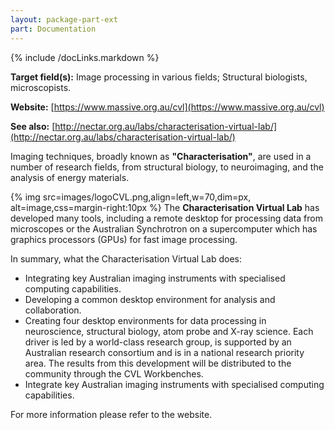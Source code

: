 ```yaml
---
layout: package-part-ext
part: Documentation
---
```

{% include /docLinks.markdown %}

**Target field(s):** Image processing in various fields; Structural biologists, microscopists.

**Website:** [https://www.massive.org.au/cvl](https://www.massive.org.au/cvl)

**See also:** [http://nectar.org.au/labs/characterisation-virtual-lab/](http://nectar.org.au/labs/characterisation-virtual-lab/)



Imaging techniques, broadly known as **"Characterisation"**, are used in a number of research fields, from structural biology, to neuroimaging, and the analysis of energy materials.

{% img src=images/logoCVL.png,align=left,w=70,dim=px, alt=image,css=margin-right:10px %}
The **Characterisation Virtual Lab** has developed many tools, including a remote desktop for processing data from microscopes or the Australian Synchrotron on a supercomputer which has graphics processors (GPUs) for fast image processing.

In summary, what the Characterisation Virtual Lab does:

* Integrating key Australian imaging instruments with specialised computing capabilities.
* Developing a common desktop environment for analysis and collaboration.
* Creating four desktop environments for data processing in neuroscience, structural biology, atom probe and X-ray science. Each driver is led by a world-class research group, is supported by an Australian research consortium and is in a national research priority area. The results from this development will be distributed to the community through the CVL Workbenches.
* Integrate key Australian imaging instruments with specialised computing capabilities.

For more information please refer to the website.
